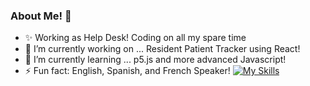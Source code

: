 ### About Me! 👋

<!--
**escavanessa/escavanessa** is a ✨ _special_ ✨ repository because its `README.md` (this file) appears on your GitHub profile.

Here are some ideas to get you started:
- ✨ I am Currently a Home Health Aid working full time! Coding on all my spare time
- 🔭 I’m currently working on ... A desktop Notebook with all sorts of functionality!
- 🌱 I’m currently learning ... p5.js and intermediate Javascript!
- ⚡ Fun fact: English, Spanish, and French Speaker!
-->
- ✨ Working as Help Desk! Coding on all my spare time
- 🔭 I’m currently working on ... Resident Patient Tracker using React!
- 🌱 I’m currently learning ... p5.js and more advanced Javascript!
- ⚡ Fun fact: English, Spanish, and French Speaker!
[![My Skills](https://skillicons.dev/icons?i=js,rust,html,css,react,bootstrap,tailwind,github,git,nodejs,figma,blender,ps,pr)](https://skillicons.dev)
